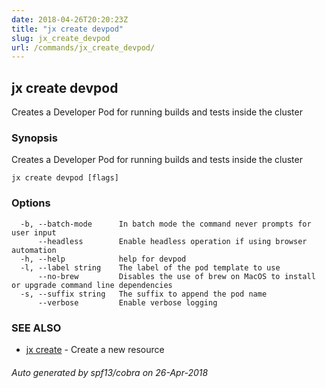 ```yaml
---
date: 2018-04-26T20:20:23Z
title: "jx create devpod"
slug: jx_create_devpod
url: /commands/jx_create_devpod/
---
```

## jx create devpod

Creates a Developer Pod for running builds and tests inside the cluster

### Synopsis

Creates a Developer Pod for running builds and tests inside the cluster

```
jx create devpod [flags]
```

### Options

```
  -b, --batch-mode      In batch mode the command never prompts for user input
      --headless        Enable headless operation if using browser automation
  -h, --help            help for devpod
  -l, --label string    The label of the pod template to use
      --no-brew         Disables the use of brew on MacOS to install or upgrade command line dependencies
  -s, --suffix string   The suffix to append the pod name
      --verbose         Enable verbose logging
```

### SEE ALSO

* [jx create](/commands/jx_create/)	 - Create a new resource

###### Auto generated by spf13/cobra on 26-Apr-2018
